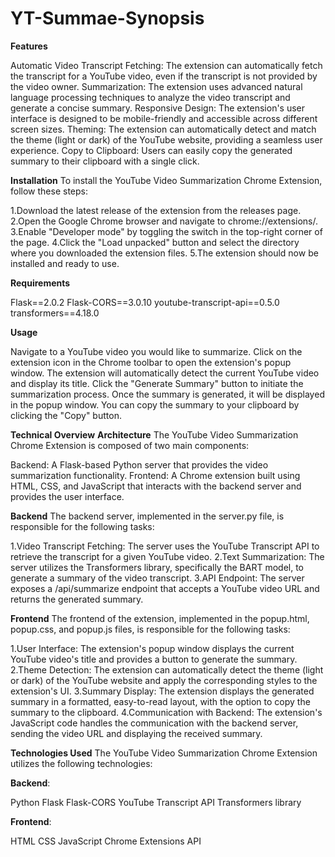 # YT-Summae-Synopsis
**Features**

Automatic Video Transcript Fetching: The extension can automatically fetch the transcript for a YouTube video, even if the transcript is not provided by the video owner.
Summarization: The extension uses advanced natural language processing techniques to analyze the video transcript and generate a concise summary.
Responsive Design: The extension's user interface is designed to be mobile-friendly and accessible across different screen sizes.
Theming: The extension can automatically detect and match the theme (light or dark) of the YouTube website, providing a seamless user experience.
Copy to Clipboard: Users can easily copy the generated summary to their clipboard with a single click.

**Installation**
To install the YouTube Video Summarization Chrome Extension, follow these steps:

1.Download the latest release of the extension from the releases page.
2.Open the Google Chrome browser and navigate to chrome://extensions/.
3.Enable "Developer mode" by toggling the switch in the top-right corner of the page.
4.Click the "Load unpacked" button and select the directory where you downloaded the extension files.
5.The extension should now be installed and ready to use.

**Requirements**

Flask==2.0.2
Flask-CORS==3.0.10
youtube-transcript-api==0.5.0
transformers==4.18.0

**Usage**

Navigate to a YouTube video you would like to summarize.
Click on the extension icon in the Chrome toolbar to open the extension's popup window.
The extension will automatically detect the current YouTube video and display its title.
Click the "Generate Summary" button to initiate the summarization process.
Once the summary is generated, it will be displayed in the popup window.
You can copy the summary to your clipboard by clicking the "Copy" button.

**Technical Overview**
**Architecture**
The YouTube Video Summarization Chrome Extension is composed of two main components:

Backend: A Flask-based Python server that provides the video summarization functionality.
Frontend: A Chrome extension built using HTML, CSS, and JavaScript that interacts with the backend server and provides the user interface.

**Backend**
The backend server, implemented in the server.py file, is responsible for the following tasks:

1.Video Transcript Fetching: The server uses the YouTube Transcript API to retrieve the transcript for a given YouTube video.
2.Text Summarization: The server utilizes the Transformers library, specifically the BART model, to generate a summary of the video transcript.
3.API Endpoint: The server exposes a /api/summarize endpoint that accepts a YouTube video URL and returns the generated summary.

**Frontend**
The frontend of the extension, implemented in the popup.html, popup.css, and popup.js files, is responsible for the following tasks:

1.User Interface: The extension's popup window displays the current YouTube video's title and provides a button to generate the summary.
2.Theme Detection: The extension can automatically detect the theme (light or dark) of the YouTube website and apply the corresponding styles to the extension's UI.
3.Summary Display: The extension displays the generated summary in a formatted, easy-to-read layout, with the option to copy the summary to the clipboard.
4.Communication with Backend: The extension's JavaScript code handles the communication with the backend server, sending the video URL and displaying the received summary.

**Technologies Used**
The YouTube Video Summarization Chrome Extension utilizes the following technologies:

**Backend**:

Python
Flask
Flask-CORS
YouTube Transcript API
Transformers library


**Frontend**:

HTML
CSS
JavaScript
Chrome Extensions API
